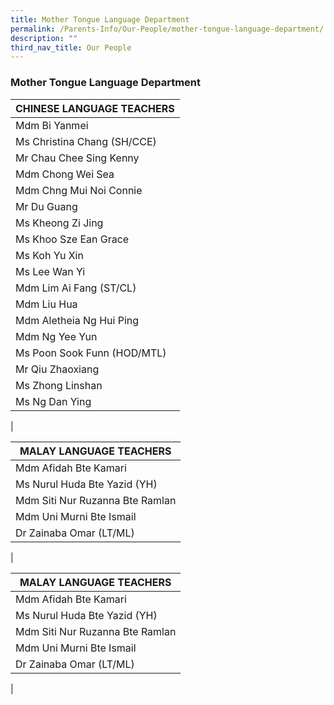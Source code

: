 ```yaml
---
title: Mother Tongue Language Department
permalink: /Parents-Info/Our-People/mother-tongue-language-department/
description: ""
third_nav_title: Our People
---
```

### Mother Tongue Language Department

| CHINESE LANGUAGE TEACHERS |
|---|
| Mdm Bi Yanmei |
| Ms Christina Chang (SH/CCE) |
| Mr Chau Chee Sing Kenny |
| Mdm Chong Wei Sea |
| Mdm Chng Mui Noi Connie |
| Mr Du Guang |
| Ms Kheong Zi Jing |
| Ms Khoo Sze Ean Grace |
| Ms Koh Yu Xin |
| Ms Lee Wan Yi |
| Mdm Lim Ai Fang (ST/CL) |
| Mdm Liu Hua |
| Mdm Aletheia Ng Hui Ping |
| Mdm Ng Yee Yun |
| Ms Poon Sook Funn (HOD/MTL) |
| Mr Qiu Zhaoxiang |
| Ms Zhong Linshan |
| Ms Ng Dan Ying  |
|

| MALAY LANGUAGE TEACHERS |
|---|
| Mdm Afidah Bte Kamari |
| Ms Nurul Huda Bte Yazid (YH) |
| Mdm Siti Nur Ruzanna Bte Ramlan |
| Mdm Uni Murni Bte Ismail |
| Dr Zainaba Omar (LT/ML) |
|

| MALAY LANGUAGE TEACHERS |
|---|
| Mdm Afidah Bte Kamari |
| Ms Nurul Huda Bte Yazid (YH) |
| Mdm Siti Nur Ruzanna Bte Ramlan |
| Mdm Uni Murni Bte Ismail |
| Dr Zainaba Omar (LT/ML) |
|

